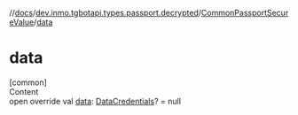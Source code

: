 //[docs](../../../index.md)/[dev.inmo.tgbotapi.types.passport.decrypted](../index.md)/[CommonPassportSecureValue](index.md)/[data](data.md)



# data  
[common]  
Content  
open override val [data](data.md): [DataCredentials](../../dev.inmo.tgbotapi.types.passport.credentials/-data-credentials/index.md)? = null  



